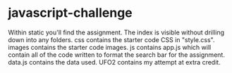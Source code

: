 # javascript-challenge

Within static you'll find the assignment. 
The index is visible without drilling down into any folders. 
css contains the starter code CSS in "style.css".
images contains the starter code images.
js contains app.js which will contain all of the code written to format the search bar for the assignment. 
data.js contains the data used. 
UFO2 contains my attempt at extra credit. 
